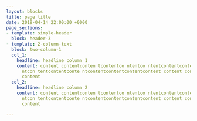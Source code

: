 ```yaml
---
layout: blocks
title: page title
date: 2019-04-14 22:00:00 +0000
page_sections:
- template: simple-header
  block: header-3
- template: 2-column-text
  block: two-column-1
  col_1:
    headline: headline column 1
    content: content contentconten tcontentco ntentco ntentcontentcontentc ontentcontentconte
      ntcon tentcontentconte ntcontentcontentcontentcontent content content content
      content
  col_2:
    headline: headline column 2
    content: content contentconten tcontentco ntentco ntentcontentcontentc ontentcontentconte
      ntcon tentcontentconte ntcontentcontentcontentcontent content content content
      content

---
```

